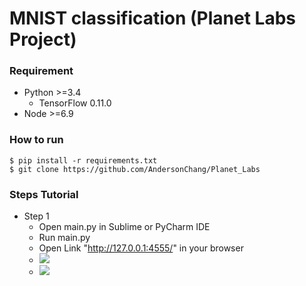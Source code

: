 # MNIST classification (Planet Labs Project) #

### Requirement ###

- Python >=3.4
  - TensorFlow 0.11.0
- Node >=6.9


### How to run ###

    $ pip install -r requirements.txt
    $ git clone https://github.com/AndersonChang/Planet_Labs
    

### Steps Tutorial ###

- Step 1  
	- Open main.py in Sublime or PyCharm IDE
	- Run main.py
	- Open Link "http://127.0.0.1:4555/" in your browser
	- ![](https://github.com/AndersonChang/Planet_Labs/tree/master/screenshot/step_1.JPG)
	- ![](https://github.com/AndersonChang/Planet_Labs/tree/master/screenshot/step_2.JPG)

